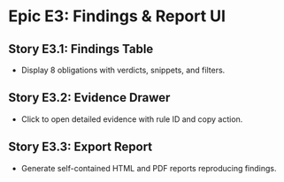 # Epic E3: Findings & Report UI

## Story E3.1: Findings Table

- Display 8 obligations with verdicts, snippets, and filters.

## Story E3.2: Evidence Drawer

- Click to open detailed evidence with rule ID and copy action.

## Story E3.3: Export Report

- Generate self-contained HTML and PDF reports reproducing findings.
